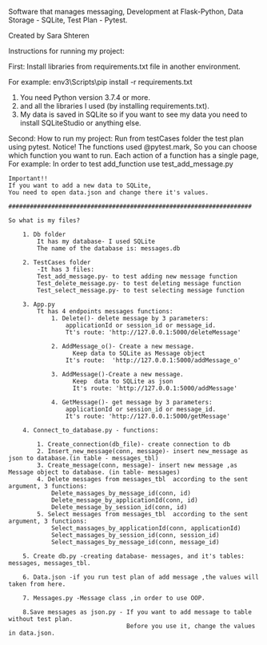 Software that manages messaging, Development at Flask-Python, Data Storage - SQLite, Test Plan - Pytest.

Created by Sara Shteren

Instructions for running my project:

First:
Install libraries from requirements.txt file in another environment.

For example:
    env3\Scripts\pip install -r requirements.txt

  1. You need Python version 3.7.4 or more.
  2. and all the libraries I used (by installing requirements.txt).
  3. My data is saved in SQLite so
     if you want to see my data you need to install SQLiteStudio or anything else.

Second:
    How to run my project:
    Run from testCases folder the test plan using pytest.
    Notice! The functions used @pytest.mark, So you can choose which function you want to run.
    Each action of a function has a single page, For example: In order to test add_function use test_add_message.py
    
    Important!!
    If you want to add a new data to SQLite,
    You need to open data.json and change there it's values.
    
    ####################################################################
    
    So what is my files?
        
        1. Db folder
            It has my database- I used SQLite 
            The name of the database is: messages.db
        
        2. TestCases folder
            -It has 3 files:
            Test_add_message.py- to test adding new message function
            Test_delete_message.py- to test deleting message function
            Test_select_message.py- to test selecting message function
        
        3. App.py 
            Tt has 4 endpoints messages functions:
                1. Delete()- delete message by 3 parameters:
                    applicationId or session_id or message_id.
                    Tt's route: 'http://127.0.0.1:5000/deleteMessage'
                
                2. AddMessage_o()- Create a new message.
                      Keep data to SQLite as Message object
                    It's route:  'http://127.0.0.1:5000/addMessage_o'
                 
                3. AddMessage()-Create a new message.
                      Keep  data to SQLite as json
                      It's route: 'http://127.0.0.1:5000/addMessage'  
                  
                4. GetMessage()- get message by 3 parameters:
                    applicationId or session_id or message_id.
                    It's route: 'http://127.0.0.1:5000/getMessage'  
        
        4. Connect_to_database.py - functions:
            
            1. Create_connection(db_file)- create connection to db
            2. Insert_new_message(conn, message)- insert new_message as json to database.(in table - messages_tbl)
            3. Create_message(conn, message)- insert new message ,as Message object to database. (in table- messages)
            4. Delete messages from messages_tbl  according to the sent argument, 3 functions:
                Delete_massages_by_message_id(conn, id)     
                Delete_message_by_applicationId(conn, id)    
                Delete_message_by_session_id(conn, id)
            5. Select messages from messages_tbl  according to the sent argument, 3 functions:
                Select_massages_by_applicationId(conn, applicationId)
                Select_massages_by_session_id(conn, session_id)
                Select_massages_by_message_id(conn, message_id)  
                  
        5. Create db.py -creating database- messages, and it's tables: messages, messages_tbl.
       
        6. Data.json -if you run test plan of add message ,the values will taken from here.
        
        7. Messages.py -Message class ,in order to use OOP.
        
        8.Save messages as json.py - If you want to add message to table without test plan.
                                     Before you use it, change the values in data.json.
                                        
        